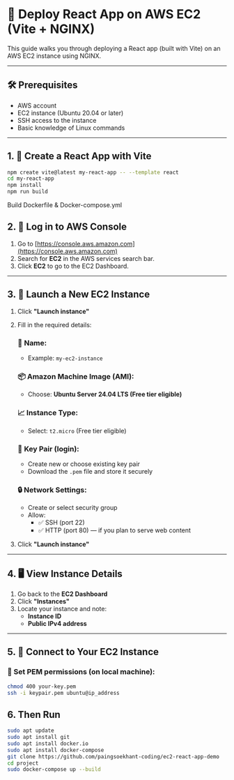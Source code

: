 # 🚀 Deploy React App on AWS EC2 (Vite + NGINX)

This guide walks you through deploying a React app (built with Vite) on an AWS EC2 instance using NGINX.

---

## 🛠 Prerequisites

- AWS account
- EC2 instance (Ubuntu 20.04 or later)
- SSH access to the instance
- Basic knowledge of Linux commands

---

## 1. 🧱 Create a React App with Vite
```bash
npm create vite@latest my-react-app -- --template react
cd my-react-app
npm install
npm run build
```
Build Dockerfile & Docker-compose.yml 

##  2. 🚪 Log in to AWS Console

1. Go to [https://console.aws.amazon.com](https://console.aws.amazon.com)
2. Search for **EC2** in the AWS services search bar.
3. Click **EC2** to go to the EC2 Dashboard.

---

## 3. 🚀 Launch a New EC2 Instance

1. Click **"Launch instance"**
2. Fill in the required details:

   ### 📄 Name:
   - Example: `my-ec2-instance`

   ### 📦 Amazon Machine Image (AMI):
   - Choose: **Ubuntu Server 24.04 LTS (Free tier eligible)**

   ### 📈 Instance Type:
   - Select: `t2.micro` (Free tier eligible)

   ### 🔐 Key Pair (login):
   - Create new or choose existing key pair
   - Download the `.pem` file and store it securely

   ### 🔒 Network Settings:
   - Create or select security group
   - Allow:
     - ✅ SSH (port 22)
     - ✅ HTTP (port 80) — if you plan to serve web content

3. Click **"Launch instance"**

---

## 4. 🖥️ View Instance Details

1. Go back to the **EC2 Dashboard**
2. Click **"Instances"**
3. Locate your instance and note:
   - **Instance ID**
   - **Public IPv4 address**

---

## 5. 🔐 Connect to Your EC2 Instance

### 🔧 Set PEM permissions (on local machine):

```bash
chmod 400 your-key.pem
ssh -i keypair.pem ubuntu@ip_address
```
## 6. Then Run 
```bash
sudo apt update
sudo apt install git 
sudo apt install docker.io
sudo apt install docker-compose
git clone https://github.com/paingsoekhant-coding/ec2-react-app-demo
cd project 
sudo docker-compose up --build 
```





